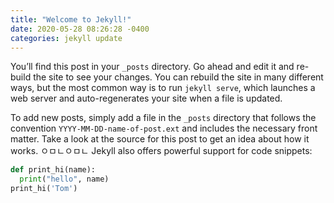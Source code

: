 ```yaml
---
title: "Welcome to Jekyll!"
date: 2020-05-28 08:26:28 -0400
categories: jekyll update
---
```


You’ll find this post in your `_posts` directory. Go ahead and edit it and re-build the site to see your changes. You can rebuild the site in many different ways, but the most common way is to run `jekyll serve`, which launches a web server and auto-regenerates your site when a file is updated.

To add new posts, simply add a file in the `_posts` directory that follows the convention `YYYY-MM-DD-name-of-post.ext` and includes the necessary front matter. Take a look at the source for this post to get an idea about how it works.
ㅇㅁㄴㅇㅁㄴ
Jekyll also offers powerful support for code snippets:

```python
def print_hi(name):
  print("hello", name)
print_hi('Tom')
```